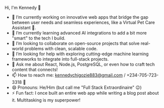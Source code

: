  Hi, I'm Kennedy 👋

- 🔭 I’m currently working on innovative web apps that bridge the gap between user needs and seamless experiences, like a Virtual Pet Care Assistant 🐾.
- 🌱 I’m currently learning advanced AI integrations to add a bit more "smart" to the tech I build.
- 👯 I’m looking to collaborate on open-source projects that solve real-world problems with clean, scalable code.
- 🤔 I’m looking for help with exploring cutting-edge machine learning frameworks to integrate into full-stack projects.
- 💬 Ask me about React, Node.js, PostgreSQL, or even how to craft tech content that connects!
- 📫 How to reach me: kennedychigozie883@gmail.com  /  +234-705-723-3318 📧
- 😄 Pronouns: He/Him (but call me "Full Stack Extraordinaire" 😉)
- ⚡ Fun fact: I once built an entire web app while writing a blog post about it. Multitasking is my superpower!


<!--
**Kennedy200/Kennedy200** is a ✨ _special_ ✨ repository because its `README.md` (this file) appears on your GitHub profile.

Here are some ideas to get you started:

- 🔭 I’m currently working on ...
- 🌱 I’m currently learning ...
- 👯 I’m looking to collaborate on ...
- 🤔 I’m looking for help with ...
- 💬 Ask me about ...
- 📫 How to reach me: ...
- 😄 Pronouns: ...
- ⚡ Fun fact: ...
-->
